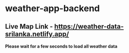 # weather-app-backend

## Live Map Link - https://weather-data-srilanka.netlify.app/

#### Please wait for a few seconds to load all weather data

